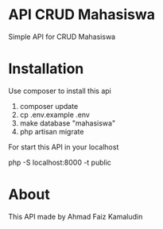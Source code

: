 # API CRUD Mahasiswa

Simple API for CRUD Mahasiswa

# Installation

Use composer to install this api

1. composer update
2. cp .env.example .env
3. make database "mahasiswa"
4. php artisan migrate

For start this API in your localhost

php -S localhost:8000 -t public

# About

This API made by Ahmad Faiz Kamaludin